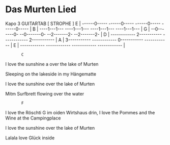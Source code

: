 Das Murten Lied
===============
Kapo 3
GUITARTAB [ STROPHE ]
E | ------0----- ------0----- ------0----- ------0----- |
B | ----1---1--- ----1---1--- ----1---1--- ----1---1--- |
G | --0-------0- --0-------0- --2-------2- --2-------2- |
D | ------------ 2----------- ------------ 2----------- |
A | 3----------- ------------ 0----------- ------------ |
E | ------------ ------------ ------------ ------------ |

           C
I love the sunshine
                 a
over the lake of Murten

Sleeping on the lakeside in my Hängematte

I love the sunshine
over the lake of Murten

Mitm Surfbrett flowing over the water

           F
I love the Röschti
   G
im oiden Wirtshaus drin,
I love the Pommes and the Wine
at the Campingplace

I love the sunshine
over the lake of Murten

Lalala love
Glück inside 
